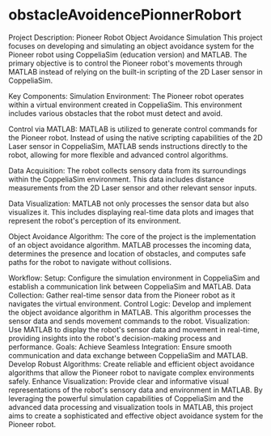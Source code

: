 # obstacleAvoidencePionnerRobort
Project Description: Pioneer Robot Object Avoidance Simulation
This project focuses on developing and simulating an object avoidance system for the Pioneer robot using CoppeliaSim (education version) and MATLAB. The primary objective is to control the Pioneer robot's movements through MATLAB instead of relying on the built-in scripting of the 2D Laser sensor in CoppeliaSim.

Key Components:
Simulation Environment: The Pioneer robot operates within a virtual environment created in CoppeliaSim. This environment includes various obstacles that the robot must detect and avoid.

Control via MATLAB: MATLAB is utilized to generate control commands for the Pioneer robot. Instead of using the native scripting capabilities of the 2D Laser sensor in CoppeliaSim, MATLAB sends instructions directly to the robot, allowing for more flexible and advanced control algorithms.

Data Acquisition: The robot collects sensory data from its surroundings within the CoppeliaSim environment. This data includes distance measurements from the 2D Laser sensor and other relevant sensor inputs.

Data Visualization: MATLAB not only processes the sensor data but also visualizes it. This includes displaying real-time data plots and images that represent the robot's perception of its environment.

Object Avoidance Algorithm: The core of the project is the implementation of an object avoidance algorithm. MATLAB processes the incoming data, determines the presence and location of obstacles, and computes safe paths for the robot to navigate without collisions.

Workflow:
Setup: Configure the simulation environment in CoppeliaSim and establish a communication link between CoppeliaSim and MATLAB.
Data Collection: Gather real-time sensor data from the Pioneer robot as it navigates the virtual environment.
Control Logic: Develop and implement the object avoidance algorithm in MATLAB. This algorithm processes the sensor data and sends movement commands to the robot.
Visualization: Use MATLAB to display the robot's sensor data and movement in real-time, providing insights into the robot's decision-making process and performance.
Goals:
Achieve Seamless Integration: Ensure smooth communication and data exchange between CoppeliaSim and MATLAB.
Develop Robust Algorithms: Create reliable and efficient object avoidance algorithms that allow the Pioneer robot to navigate complex environments safely.
Enhance Visualization: Provide clear and informative visual representations of the robot's sensory data and environment in MATLAB.
By leveraging the powerful simulation capabilities of CoppeliaSim and the advanced data processing and visualization tools in MATLAB, this project aims to create a sophisticated and effective object avoidance system for the Pioneer robot.
